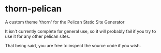 # thorn-pelican
A custom theme 'thorn' for the Pelican Static Site Generator

It isn't currently complete for general use, so it will probably fail if you try to use it for any other pelican sites.

That being said, you are free to inspect the source code if you wish.
